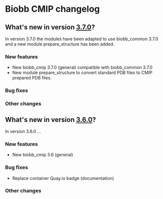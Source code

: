 # Biobb CMIP changelog

## What's new in version [3.7.0](https://github.com/bioexcel/biobb_cmip/releases/tag/3.7.0)?
In version 3.7.0 the modules have been adapted to use biobb_common 3.7.0
and a new module prepare_structure has been added.

### New features

* New biobb_cmip 3.7.0 (general) compatible with biobb_common 3.7.0
* New module prepare_structure to convert standard PDB files to CMIP prepared PDB files.

### Bug fixes

### Other changes


## What's new in version [3.6.0](https://github.com/bioexcel/biobb_cmip/releases/tag/3.6.0)?
In version 3.6.0 ...

### New features

* New biobb_cmip 3.6 (general)

### Bug fixes

* Replace container Quay.io badge (documentation)

### Other changes
